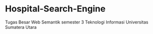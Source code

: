 # Hospital-Search-Engine
Tugas Besar Web Semantik semester 3 Teknologi Informasi Universitas Sumatera Utara
